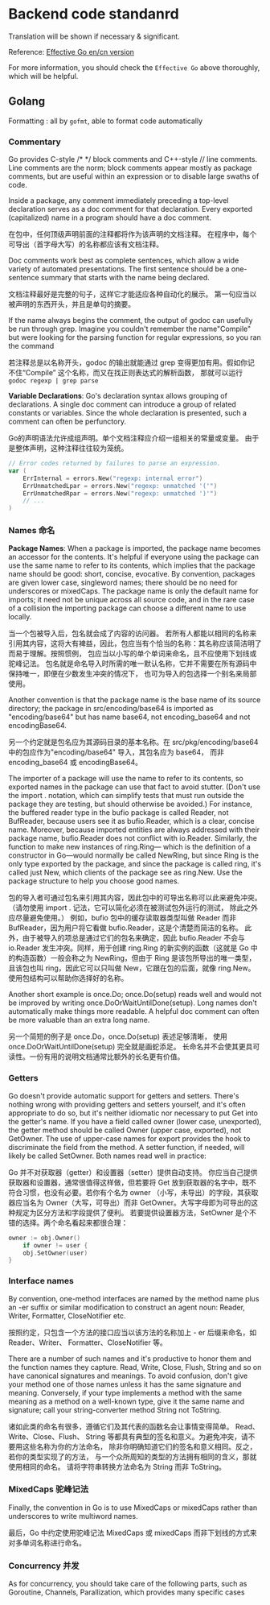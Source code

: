 # Backend code standanrd

Translation will be shown if necessary & significant.

Reference: [Effective Go en/cn version](https://legacy.gitbook.com/book/bingohuang/effective-go-zh-en/details)

For more information, you should check the `Effective Go` above thoroughly, which will be helpful.

## Golang

Formatting : all by `gofmt`, able to format code automatically

### Commentary

Go provides C-style /* */ block comments and C++-style // line comments. Line comments are the norm; block comments appear mostly as package comments, but are useful within an expression or to disable large swaths of code.

Inside a package, any comment immediately preceding a top-level declaration serves as a doc comment for that declaration. Every exported (capitalized) name in a program should have a doc comment.

在包中，任何顶级声明前面的注释都将作为该声明的文档注释。 在程序中，每个可导出（首字母大写）的名称都应该有文档注释。

Doc comments work best as complete sentences, which allow a wide variety of automated presentations. The first sentence should be a one-sentence summary that starts with the name being declared.

文档注释最好是完整的句子，这样它才能适应各种自动化的展示。 第一句应当以被声明的东西开头，并且是单句的摘要。

If the name always begins the comment, the output of godoc can usefully be run through grep. Imagine you couldn't remember the name"Compile" but were looking for the parsing function for regular expressions, so you ran the command

若注释总是以名称开头，godoc 的输出就能通过 grep 变得更加有用。假如你记不住“Compile” 这个名称，而又在找正则表达式的解析函数， 那就可以运行 `godoc regexp | grep parse`

**Variable Declarations**: Go's declaration syntax allows grouping of declarations. A single doc comment can introduce a group of related constants or variables. Since the whole declaration is presented, such a comment can often be perfunctory.

Go的声明语法允许成组声明。单个文档注释应介绍一组相关的常量或变量。 由于是整体声明，这种注释往往较为笼统。

```go
// Error codes returned by failures to parse an expression.
var (
    ErrInternal = errors.New("regexp: internal error")
    ErrUnmatchedLpar = errors.New("regexp: unmatched '('")
    ErrUnmatchedRpar = errors.New("regexp: unmatched ')'")
    // ...
)
```

### Names 命名

**Package Names**: When a package is imported, the package name becomes an accessor for the contents. It's helpful if everyone using the package can use the same name to refer to its contents, which implies that the package name should be good: short, concise, evocative. By convention, packages are given lower case, singleword names; there should be no need for underscores or mixedCaps. The package name is only the default name for imports; it need not be unique across all source code, and in the rare case of a collision the importing package can choose a different name to use locally.

当一个包被导入后，包名就会成了内容的访问器。 若所有人都能以相同的名称来引用其内容，这将大有裨益，因此，包应当有个恰当的名称：其名称应该简洁明了而易于理解。按照惯例， 包应当以小写的单个单词来命名，且不应使用下划线或驼峰记法。 包名就是命名导入时所需的唯一默认名称，它并不需要在所有源码中保持唯一，即便在少数发生冲突的情况下， 也可为导入的包选择一个别名来局部使用。

Another convention is that the package name is the base name of its source directory; the package in src/encoding/base64 is imported as "encoding/base64" but has name base64, not encoding_base64 and not encodingBase64.

另一个约定就是包名应为其源码目录的基本名称。在 src/pkg/encoding/base64 中的包应作为"encoding/base64" 导入，其包名应为 base64， 而非 encoding_base64 或 encodingBase64。

The importer of a package will use the name to refer to its contents, so exported names in the package can use that fact to avoid stutter. (Don't use the import . notation, which can simplify tests that must run outside the package they are testing, but should otherwise be avoided.) For instance, the buffered reader type in the bufio package is called Reader, not BufReader, because users see it as bufio.Reader, which is a clear, concise name. Moreover, because imported entities are always addressed with their package name, bufio.Reader does not conflict with io.Reader. Similarly, the function to make new instances of ring.Ring— which is the definition of a constructor in Go—would normally be called NewRing, but since Ring is the only type exported by the package, and since the package is called ring, it's called just New, which clients of the package see as ring.New. Use the package structure to help you choose good names.

包的导入者可通过包名来引用其内容，因此包中的可导出名称可以此来避免冲突。 （请勿使用 import . 记法，它可以简化必须在被测试包外运行的测试， 除此之外应尽量避免使用。） 例如，bufio 包中的缓存读取器类型叫做 Reader 而非 BufReader，因为用户将它看做 bufio.Reader，这是个清楚而简洁的名称。 此外，由于被导入的项总是通过它们的包名来确定，因此 bufio.Reader 不会与 io.Reader 发生冲突。同样，用于创建 ring.Ring 的新实例的函数（这就是 Go 中的构造函数）一般会称之为 NewRing，但由于 Ring 是该包所导出的唯一类型，且该包也叫 ring，因此它可以只叫做 New，它跟在包的后面，就像 ring.New。使用包结构可以帮助你选择好的名称。

Another short example is once.Do; once.Do(setup) reads well and would not be improved by writing once.DoOrWaitUntilDone(setup). Long names don't automatically make things more readable. A helpful doc comment can often be more valuable than an extra long name.

另一个简短的例子是 once.Do，once.Do(setup) 表述足够清晰， 使用 once.DoOrWaitUntilDone(setup) 完全就是画蛇添足。 长命名并不会使其更具可读性。一份有用的说明文档通常比额外的长名更有价值。

### Getters

Go doesn't provide automatic support for getters and setters. There's nothing wrong with providing getters and setters yourself, and it's often appropriate to do so, but it's neither idiomatic nor necessary to put Get into the getter's name. If you have a field called owner (lower case, unexported), the getter method should be called Owner (upper case, exported), not GetOwner. The use of upper-case names for export provides the hook to discriminate the field from the method. A setter function, if needed, will likely be called SetOwner. Both names read well in practice:

Go 并不对获取器（getter）和设置器（setter）提供自动支持。 你应当自己提供获取器和设置器，通常很值得这样做，但若要将 Get 放到获取器的名字中，既不符合习惯，也没有必要。若你有个名为 owner （小写，未导出）的字段，其获取器应当名为 Owner（大写，可导出）而非 GetOwner。大写字母即为可导出的这种规定为区分方法和字段提供了便利。 若要提供设置器方法，SetOwner 是个不错的选择。两个命名看起来都很合理：

```go
owner := obj.Owner()
    if owner != user {
    obj.SetOwner(user)
}
```

### Interface names

By convention, one-method interfaces are named by the method name plus an -er suffix or similar modification to construct an agent noun: Reader, Writer, Formatter, CloseNotifier etc.

按照约定，只包含一个方法的接口应当以该方法的名称加上 - er 后缀来命名，如 Reader、Writer、 Formatter、CloseNotifier 等。

There are a number of such names and it's productive to honor them and the function names they capture. Read, Write, Close, Flush, String and so on have canonical signatures and meanings. To avoid confusion, don't give your method one of those names unless it has the same signature and meaning. Conversely, if your type implements a method with the same meaning as a method on a well-known type, give it the same name and signature; call your string-converter method String not ToString.

诸如此类的命名有很多，遵循它们及其代表的函数名会让事情变得简单。 Read、Write、Close、Flush、 String 等都具有典型的签名和意义。为避免冲突，请不要用这些名称为你的方法命名， 除非你明确知道它们的签名和意义相同。反之，若你的类型实现了的方法， 与一个众所周知的类型的方法拥有相同的含义，那就使用相同的命名。 请将字符串转换方法命名为 String 而非 ToString。

### MixedCaps 驼峰记法

Finally, the convention in Go is to use MixedCaps or mixedCaps rather than underscores to write multiword names.

最后，Go 中约定使用驼峰记法 MixedCaps 或 mixedCaps 而非下划线的方式来对多单词名称进行命名。

### Concurrency 并发

As for concurrency, you should take care of the following parts, such as Goroutine, Channels, Parallization, which provides many specific cases